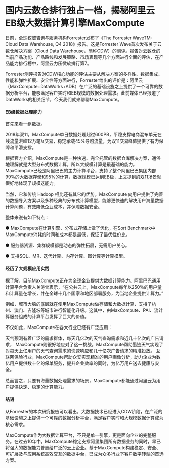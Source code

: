 # 国内云数仓排行独占一档，揭秘阿里云EB级大数据计算引擎MaxCompute
日前，全球权威咨询与服务机构Forrester发布了《The Forrester WaveTM: Cloud Data Warehouse, Q4 2018》报告。这是Forrester Wave首次发布关于云数仓解决方案（Cloud Data Warehouse，简称CDW）的测评。报告对云数仓的当前产品功能、产品路线和发展策略、市场表现等几个方面进行全面的评估，在产品能力排行榜中，阿里云力压微软排行第7。

Forrester测评报告对CDW核心功能的评估主要从解决方案的多样性、数据集成、性能和弹性扩展、安全性等方面进行，Forrester给出的评价是：阿里云（MaxCompute+DataWorks+ADB）在广泛的基础设施之上提供了一个可靠的数据分析平台，能够满足客户实时和EB规模的数据处理需求。此前媒体已经报道了DataWorks的相关细节，今天我们就来聊聊MaxCompute。

<h4>EB级数据处理能力</h4>

首先来看一组数据。

2018年双11，MaxCompute单日数据处理超过600PB，平稳支撑电商混布单元在线流量洪峰12万笔/s交易，稳定承载45%导购流量，为双11交易峰值提供了有力保障和平滑支撑。

根据官方介绍，MaxCompute是一种快速、完全托管的数据仓库解决方案，通俗地理解就是大型分布式数据计算，所以大规模计算是最基础的能力。MaxCompute已经是阿里巴巴的主力计算平台，支持了整个阿里巴巴集团内部99%的大数据存储和95%的计算，数据规模已达到EB级，上文提到的双11场景就很好地体现了规模这能力。

当然，它和传统 Hadoop 相比还有其它的优势。MaxCompute 向用户提供了完善的数据导入方案以及多种经典的分布式计算模型，能够更快速的解决用户海量数据计算问题，有效降低企业成本，并保障数据安全。

整体来说有如下特点：

 ●  MaxCompute在计算引擎、分布式存储上做了优化，在Sort Benchmark中MaxCompute消耗的时间和成本都是最低，保证了最优性价比。

 ●  服务器资源、集群规模都是动态的弹性拓展，无需用户关心。

 ●  支持SQL、MR、迭代计算、内存计算、图计算等计算模型。

<h4>经历了大规模应用实践</h4>

据了解，目前MaxCompute正在为全球企业提供大数据计算能力。阿里巴巴通用计算平台负责人关涛曾表示，“在公共云上，MaxCompute每年以250%的用户量和计算量在增长，并在全球十几个国家和地区部署服务，为当地企业提供计算力。”

例如，城市大脑的底层就在使用MaxCompute做存储和大数据计算，支持了杭州、澳门、吉隆坡等城市进行智能化升级。这其中，由MaxCompute、PAI、流计算服务组成的计算平台发挥了巨大的价值。

不仅如此，MaxCompute在各大行业已经有广泛应用：

天气预测有着广泛的需求群体，每天几亿次的天气查询需求和近几十亿次的广告请求， MaxCompute则很好地应对了这一挑战。MaxCompute帮助墨迹天气实现了对每天上亿用户的天气查询需求的快速响应和几十亿次广告请求的精准投放。 互联网保险行业，MaxCompute帮助众安实现精准的用户画像分析，助力企业为数亿用户提供数十亿的保单服务，提升企业效率的同时，为亿万用户送去健康与安全。

总而言之，只要有海量数据处理需求的场景，MaxCompute都能通过阿里云为用户提供快速、稳定的计算能力。

<h4>结语</h4>

从Forrester的本次研究报告可以看出，大数据技术已经进入CDW阶段，在广泛的基础设施之上提供一个可靠的数据分析平台，满足客户实时和大规模数据计算成为核心需求。

MaxCompute作为大数据计算平台，不只是单一引擎，更是面向企业的完整服务。在过去10年中，MaxCompute稳定支撑阿里集团所有数据业务的同时，早已将强大的数据能力普惠给广泛的云上企业。基于MaxCompute构建稳定、安全、可扩展及与应用系统高效交互的数据中台，已成为众多行业下客户数字转型的首选方案。
